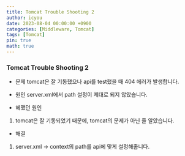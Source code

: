 ```yaml
---
title: Tomcat Trouble Shooting 2
author: icyou
date: 2023-08-04 00:00:00 +0900
categories: [Middleware, Tomcat]
tags: [Tomcat]
pin: true
math: true
---
```


### Tomcat Trouble Shooting 2
- 문제
tomcat은 잘 기동했으나 api를 test했을 때 404 에러가 발생합니다.

- 원인
server.xml에서 path 설정이 제대로 되지 않았습니다.

- 헤맸던 원인
1. tomcat은 잘 기동되었기 때문에, tomcat의 문제가 아닌 줄 알았습니다.

- 해결
1. server.xml -> context의 path를 api에 맞게 설정해줍니다.


<br/><br/><br/><br/>
